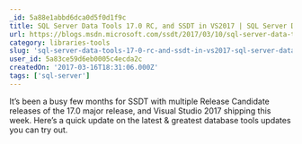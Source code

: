```yaml
---
_id: 5a88e1abbd6dca0d5f0d1f9c
title: SQL Server Data Tools 17.0 RC, and SSDT in VS2017 | SQL Server Data Tools Team Blog
url: https://blogs.msdn.microsoft.com/ssdt/2017/03/10/sql-server-data-tools-17-0-rc-and-ssdt-in-vs2017/
category: libraries-tools
slug: 'sql-server-data-tools-17-0-rc-and-ssdt-in-vs2017-sql-server-data-tools-team-blog'
user_id: 5a83ce59d6eb0005c4ecda2c
createdOn: '2017-03-16T18:31:06.000Z'
tags: ['sql-server']
---
```


It’s been a busy few months for SSDT with multiple Release Candidate releases of the 17.0 major release, and Visual Studio 2017 shipping this week. Here’s a quick update on the latest &amp; greatest database tools updates you can try out.
